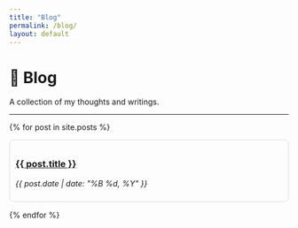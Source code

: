 ```yaml
---
title: "Blog"
permalink: /blog/
layout: default
---
```


# 📝 Blog

A collection of my thoughts and writings.

---

{% for post in site.posts %}
<div style="border: 1px solid #ddd; padding: 10px; margin-bottom: 15px; border-radius: 8px;">
  <h3><a href="{{ post.url }}">{{ post.title }}</a></h3>
  <p><em>{{ post.date | date: "%B %d, %Y" }}</em></p>
</div>
{% endfor %}
